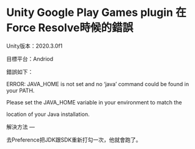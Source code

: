# Unity Google Play Games plugin 在Force Resolve時候的錯誤

Unity版本：2020.3.0f1

目標平台：Andriod

錯誤如下：

ERROR: JAVA_HOME is not set and no ‘java’ command could be found in your PATH.

Please set the JAVA_HOME variable in your environment to match the

location of your Java installation.

解決方法 —

去Preference把JDK跟SDK重新打勾一次，他就會跑了。